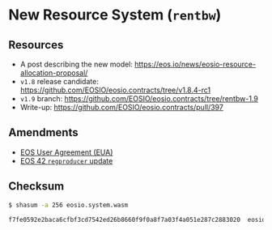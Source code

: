 # New Resource System (`rentbw`)

## Resources

- A post describing the new model: https://eos.io/news/eosio-resource-allocation-proposal/
- `v1.8` release candidate: https://github.com/EOSIO/eosio.contracts/tree/v1.8.4-rc1
- `v1.9` branch: https://github.com/EOSIO/eosio.contracts/tree/rentbw-1.9
- Write-up: https://github.com/EOSIO/eosio.contracts/pull/397

## Amendments

- [EOS User Agreement (EUA)](https://github.com/EOS-Mainnet/governance/blob/master/eosio.system/eosio.system-clause-constitution-rc.md)
- [EOS 42 `regproducer` update](https://github.com/eos42/regproduceupodate/blob/master/eosio.system-regproducer-rc.md)

## Checksum

```bash
$ shasum -a 256 eosio.system.wasm

f7fe0592e2baca6cfbf3cd7542ed26b8660f9f0a8f7a03f4a051e287c2883020  eosio.system.wasm
```
